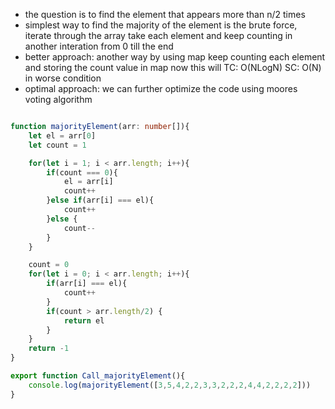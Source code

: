 - the question is to find the element that appears more than n/2 times
- simplest way to find the majority of the element is the brute force, iterate through the array take each element and keep counting in another interation from 0 till the end
- better approach: another way by using map keep counting each element and storing the count value in map now this will TC: O(NLogN) SC: O(N) in worse condition
- optimal approach: we can further optimize the code using moores voting algorithm

```ts

function majorityElement(arr: number[]){
    let el = arr[0]
    let count = 1

    for(let i = 1; i < arr.length; i++){
        if(count === 0){
            el = arr[i]
            count++
        }else if(arr[i] === el){
            count++
        }else {
            count--
        }
    }

    count = 0
    for(let i = 0; i < arr.length; i++){
        if(arr[i] === el){
            count++
        }
        if(count > arr.length/2) {
            return el
        }
    }
    return -1
}

export function Call_majorityElement(){
    console.log(majorityElement([3,5,4,2,2,3,3,2,2,2,4,4,2,2,2,2]))
}
```
